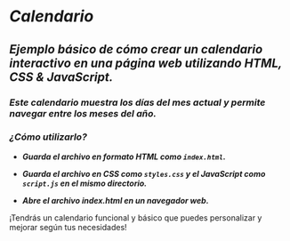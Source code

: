# _Calendario_

## **_Ejemplo básico de cómo crear un calendario interactivo en una página web utilizando HTML, CSS & JavaScript._**

### **_Este calendario muestra los días del mes actual y permite navegar entre los meses del año._**

### **_¿Cómo utilizarlo?_**

- **_Guarda el archivo en formato HTML como ```index.html```._**
  
- **_Guarda el archivo en CSS como ```styles.css``` y el JavaScript como ```script.js``` en el mismo directorio._**
  
- **_Abre el archivo index.html en un navegador web._**
  
¡Tendrás un calendario funcional y básico que puedes personalizar y mejorar según tus necesidades!
